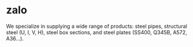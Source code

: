 # zalo
We specialize in supplying a wide range of products: steel pipes, structural steel (U, I, V, H), steel box sections, and steel plates (SS400, Q345B, A572, A36…).
